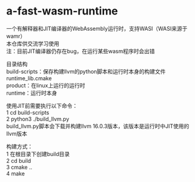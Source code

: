 # a-fast-wasm-runtime
一个有解释器和JIT编译器的WebAssembly运行时，支持WASI（WASI来源于wamr）   
本仓库供交流学习使用   
注：目前JIT编译器仍存在bug，在运行某些wasm程序时会出错

目录结构  
build-scripts：保存构建llvm的python脚本和运行时本身的构建文件runtime_lib.cmake  
product：在linux上运行的运行时  
runtime：运行时本身


使用JIT前需要执行以下命令：  
1 cd build-scripts  
2 python3 ./build_llvm.py   
build_llvm.py脚本会下载并构建llvm 16.0.3版本，该版本是运行时中JIT使用的llvm版本  

构建方式：  
1 在根目录下创建build目录  
2 cd build  
3 cmake ..  
4 make  
